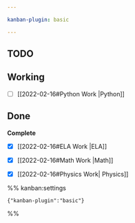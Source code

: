 ```yaml
---

kanban-plugin: basic

---
```


## TODO



## Working

- [ ] [[2022-02-16#Python Work |Python]]


## Done

**Complete**
- [x] [[2022-02-16#ELA Work |ELA]]
- [x] [[2022-02-16#Math Work |Math]]
- [x] [[2022-02-16#Physics Work| Physics]]




%% kanban:settings
```
{"kanban-plugin":"basic"}
```
%%